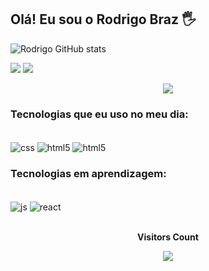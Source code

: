 ## Olá! Eu sou o Rodrigo Braz 🖐️

![Rodrigo GitHub stats](https://github-readme-stats.vercel.app/api?username=rodrigoflbraz&show_icons=true&theme=dark)

<div> 
  <a href = "mailto:rodrigoflbraz@gmail.com"><img src="https://img.shields.io/badge/-Gmail-%23333?style=for-the-badge&logo=gmail&logoColor=white" target="_blank"></a>
  <a href="https://www.linkedin.com/in/rodrigo-felipe-lima-braz-7b4190185" target="_blank"><img src="https://img.shields.io/badge/-LinkedIn-%230077B5?style=for-the-badge&logo=linkedin&logoColor=white" target="_blank"></a> 
  

<p align="center">
  <img src="https://github-profile-trophy.vercel.app/?username=rodrigoflbraz&theme=dracula&row=2&no-bg=true&column=3&margin-w=15&margin-h=15" />
</p>

### Tecnologias que eu uso no meu dia:
<div style="display: inline_block"><br/>
  <img align="center" alt="css" src="https://img.shields.io/badge/CSS3-1572B6?style=for-the-badge&logo=css3&logoColor=white" /> 
  <img align="center" alt="html5" src="https://img.shields.io/badge/HTML5-E34F26?style=for-the-badge&logo=html5&logoColor=white" />
   <img align="center" alt="html5" src="https://img.shields.io/badge/Python-14354C?style=for-the-badge&logo=python&logoColor=white" />
 
### Tecnologias em aprendizagem:
<div style="display: inline_block"><br>
   <img align="center" alt="js" src="https://img.shields.io/badge/JavaScript-F7DF1E?style=for-the-badge&logo=javascript&logoColor=black" />
    <img align="center" alt="react" src="https://img.shields.io/badge/React-20232A?style=for-the-badge&logo=react&logoColor=61DAFB" /> 

  <div align="center">
<br><p align="centre"><b>Visitors Count</b></p>  
<p align="center"><img align="center" src="https://profile-counter.glitch.me/{rodrigoflbraz}/count.svg" /></p> 
<br></div> 


